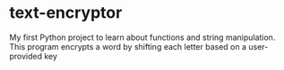 # text-encryptor
My first Python project to learn about functions and string manipulation. This program encrypts a word by shifting each letter based on a user-provided key
